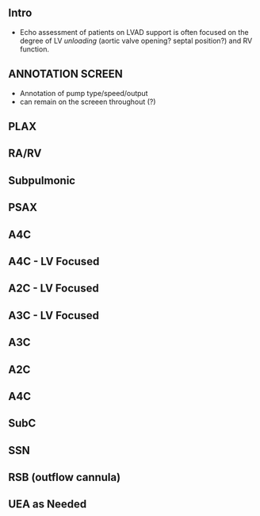 ## Intro

- Echo assessment of patients on LVAD support is often focused on the degree of LV _unloading_ (aortic valve opening? septal position?) and RV function.

## ANNOTATION SCREEN

- Annotation of pump type/speed/output 
- can remain on the screeen throughout (?)

## PLAX

## RA/RV

## Subpulmonic

## PSAX

## A4C

## A4C - LV Focused

## A2C - LV Focused

## A3C - LV Focused

## A3C 

## A2C

## A4C

## SubC

## SSN

## RSB (outflow cannula)

## UEA as Needed